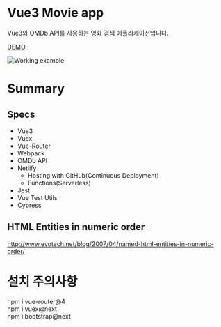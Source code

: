 # Vue3 Movie app

Vue3와 OMDb API를 사용하는 영화 검색 애플리케이션입니다.

[DEMO](https://)

![Working example](https://)

# Summary

## Specs

- Vue3
- Vuex
- Vue-Router
- Webpack
- OMDb API
- Netlify
  - Hosting with GitHub(Continuous Deployment)
  - Functions(Serverless)
- Jest
- Vue Test Utils
- Cypress

## HTML Entities in numeric order

http://www.evotech.net/blog/2007/04/named-html-entities-in-numeric-order/

# 설치 주의사항 

npm i vue-router@4  
npm i vuex@next  
npm i bootstrap@next  
